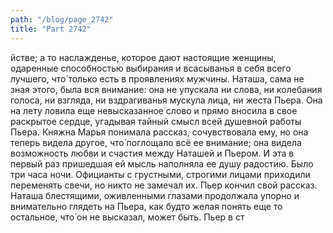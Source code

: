 ```yaml
---
path: "/blog/page_2742"
title: "Part 2742"
---
```


йстве; а то наслажденье, которое дают настоящие женщины, одаренные способностью выбирания и всасыванья в себя всего лучшего, что́ только есть в проявлениях мужчины. Наташа, сама не зная этого, была вся внимание: она не упускала ни слова, ни колебания голоса, ни взгляда, ни вздрагиванья мускула лица, ни жеста Пьера. Она на лету ловила еще невысказанное слово и прямо вносила в свое раскрытое сердце, угадывая тайный смысл всей душевной работы Пьера.
Княжна Марья понимала рассказ, сочувствовала ему, но она теперь видела другое, что́ поглощало всё ее внимание; она видела возможность любви и счастия между Наташей и Пьером. И эта в первый раз пришедшая ей мысль наполняла ее душу радостию.
Было три часа ночи. Официанты с грустными, строгими лицами приходили переменять свечи, но никто не замечал их.
Пьер кончил свой рассказ. Наташа блестящими, оживленными глазами продолжала упорно и внимательно глядеть на Пьера, как будто желая понять еще то остальное, что́ он не высказал, может быть. Пьер в ст
